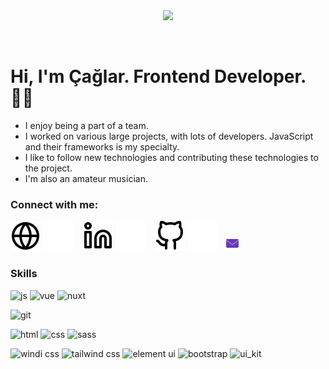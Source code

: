 <br>
<br>
<p align="center">
 <img width="400" src="https://media2.giphy.com/media/3NtY188QaxDdC/giphy.gif?cid=790b7611186ce7874ed73c3587e437cbfa6eb40ee1a2e7d2&rid=giphy.gif&ct=g">  
  </p>
<br>

# Hi, I'm Çağlar. Frontend Developer. 🖖🏻

- I enjoy being a part of a team.
- I worked on various large projects, with lots of developers. JavaScript and their frameworks is my specialty.
- I like to follow new technologies and contributing these technologies to the project.
- I'm also an amateur musician.

### Connect with me:

[![website](./img/globe-light.svg)](https://www.caglarevren.com#gh-light-mode-only)
[![website](./img/globe-dark.svg)](https://www.caglarevren.com#gh-dark-mode-only)
&nbsp;&nbsp;
[![website](./img/linkedin-light.svg)](https://www.linkedin.com/in/caglarevren#gh-light-mode-only)
[![website](./img/linkedin-dark.svg)](https://www.linkedin.com/in/caglarevren#gh-dark-mode-only)
&nbsp;&nbsp;
[![website](./img/github-light.svg)](https://github.com/caglarevren#gh-light-mode-only)
[![website](./img/github-dark.svg)](https://github.com/caglarevren#gh-dark-mode-only)&nbsp;&nbsp;
[![website](./img/mail.png)](mailto:caglarevren93@gmail.com)

### Skills

![js](https://img.shields.io/badge/JAVASCRIPT-F7DF1E?style=for-the-badge&logo=javascript&logoColor=black)
![vue](https://img.shields.io/badge/VUE.JS-35495E?style=for-the-badge&logo=vue.js&logoColor=4FC08D)
![nuxt](https://img.shields.io/badge/NUXT.JS-35495E?style=for-the-badge&logo=nuxt.js&logoColor=4FC08D)

![git](https://img.shields.io/badge/GIT-E34F26?style=for-the-badge&logo=git&logoColor=white)

![html](https://img.shields.io/badge/HTML5-E34F26?style=for-the-badge&logo=html5&logoColor=white)
![css](https://img.shields.io/badge/CSS3-1572B6?style=for-the-badge&logo=css3&logoColor=white)
![sass](https://img.shields.io/badge/SASS-CC6699?style=for-the-badge&logo=sass&logoColor=white)

![windi css](https://img.shields.io/badge/WINDI_CSS-1F9FF6?style=flat-square&logo=windi-css&logoColor=white)
![tailwind css](https://img.shields.io/badge/TAILWIND_CSS-38B2AC?style=flat-square&logo=tailwind-css&logoColor=white)
![element ui](https://img.shields.io/badge/ELEMENT_UI-2897FF?style=flat-square&logo=element&logoColor=white)
![bootstrap](https://img.shields.io/badge/BOOTSTRAP-00CAAC?style=flat-square&logo=bootstrap&logoColor=white)
![ui_kit](https://img.shields.io/badge/UI_KIT-1D83E8?style=flat-square&logo=uikit&logoColor=white)
